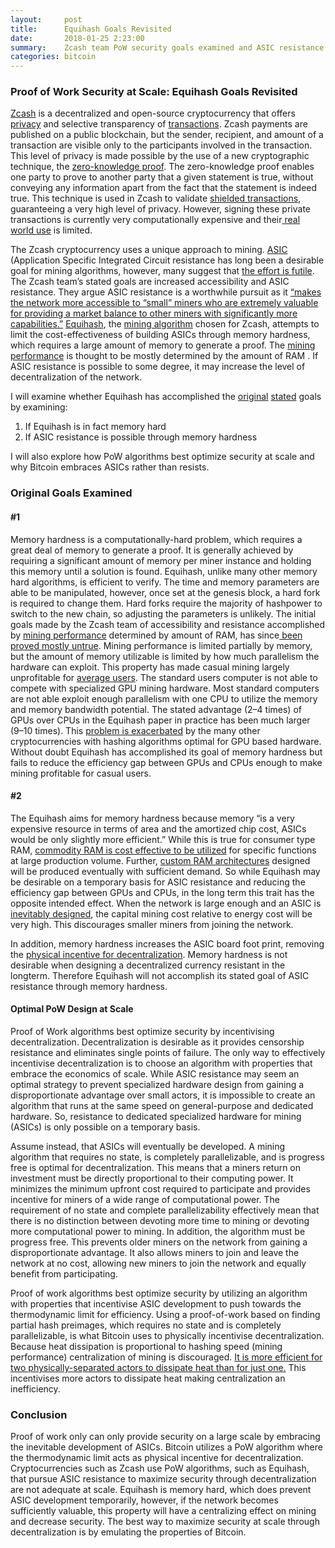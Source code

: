 ```yaml
---
layout:     post
title:      Equihash Goals Revisited
date:       2018-01-25 2:23:00
summary:    Zcash team PoW security goals examined and ASIC resistance feasibility
categories: bitcoin
---
```


### Proof of Work Security at Scale: Equihash Goals Revisited

[Zcash](https://z.cash/) is a decentralized and open-source cryptocurrency that
offers [privacy](https://z.cash/blog/zcash-private-transactions.html) and
selective transparency of
[transactions](https://z.cash/blog/anatomy-of-zcash.html). Zcash payments are
published on a public blockchain, but the sender, recipient, and amount of a
transaction are visible only to the participants involved in the transaction.
This level of privacy is made possible by the use of a new cryptographic
technique, the [zero-knowledge
proof](https://blog.cryptographyengineering.com/2014/11/27/zero-knowledge-proofs-illustrated-primer/).
The zero-knowledge proof enables one party to prove to another party that a
given statement is true, without conveying any information apart from the fact
that the statement is indeed true. This technique is used in Zcash to validate
[shielded transactions](https://z.cash/blog/zcash-private-transactions.html),
guaranteeing a very high level of privacy. However, signing these private
transactions is currently very computationally expensive and their[ real world
use](https://explorer.zcha.in/statistics/timeseries?trnstx=true&supply=false&hashrate=false)
is limited.

The Zcash cryptocurrency uses a unique approach to mining.
[ASIC](https://en.bitcoin.it/wiki/ASIC) (Application Specific Integrated Circuit
resistance has long been a desirable goal for mining algorithms, however, many
suggest that [the effort is
futile](https://download.wpsoftware.net/bitcoin/asic-faq.pdf). The Zcash team’s
stated goals are increased accessibility and ASIC resistance. They argue ASIC
resistance is a worthwhile pursuit as it [“makes the network more accessible to
“small” miners who are extremely valuable for providing a market balance to
other miners with significantly more
capabilities.”](https://z.cash/blog/slow-start-and-mining-ecosystem.html)
[Equihash](https://www.internetsociety.org/sites/default/files/blogs-media/equihash-asymmetric-proof-of-work-based-generalized-birthday-problem.pdf),
the [mining algorithm](https://z.cash/blog/why-equihash.html) chosen for Zcash,
attempts to limit the cost-effectiveness of building ASICs through memory
hardness, which requires a large amount of memory to generate a proof. The
[mining performance](https://z.cash/blog/why-equihash.html) is thought to be
mostly determined by the amount of RAM .  If ASIC resistance is possible to some
degree, it may increase the level of decentralization of the network.

I will examine whether Equihash has accomplished the
[original](https://forum.z.cash/t/speculative-mining-discussion/579/7)
[stated](https://z.cash/blog/why-equihash.html) goals by examining:

1.  If Equihash is in fact memory hard
1.  If ASIC resistance is possible through memory hardness

I will also explore how PoW algorithms best optimize security at scale and why
Bitcoin embraces ASICs rather than resists.

### Original Goals Examined

#### #1

Memory hardness is a computationally-hard problem, which requires a great deal
of memory to generate a proof. It is generally achieved by requiring a
significant amount of memory per miner instance and holding this memory until a
solution is found. Equihash, unlike many other memory hard algorithms, is
efficient to verify. The time and memory parameters are able to be manipulated,
however, once set at the genesis block, a hard fork is required to change them.
Hard forks require the majority of hashpower to switch to the new chain, so
adjusting the parameters is unlikely. The initial goals made by the Zcash team
of accessibility and resistance accomplished by [mining
performance](https://z.cash/blog/why-equihash.html) determined by amount of RAM,
has since[ been proved mostly
untrue](http://www.openwall.com/articles/Zcash-Equihash-Analysis). Mining
performance is limited partially by memory, but the amount of memory utilizable
is limited by how much parallelism the hardware can exploit. This property has
made casual mining largely unprofitable for [average
users](https://forum.z.cash/t/speculative-mining-discussion/579/7). The standard
users computer is not able to compete with specialized GPU mining hardware. Most
standard computers are not able exploit enough parallelism with one CPU to
utilize the memory and memory bandwidth potential. The stated advantage (2–4
times) of GPUs over CPUs in the Equihash paper in practice has been much larger
(9–10 times). This [problem is
exacerbated](https://twitter.com/mwilcox/status/872560076917153792) by the many
other cryptocurrencies with hashing algorithms optimal for GPU based hardware.
Without doubt Equihash has accomplished its goal of memory hardness but fails to
reduce the efficiency gap between GPUs and CPUs enough to make mining profitable
for casual users.

#### #2

The Equihash aims for memory hardness because memory “is a very expensive
resource in terms of area and the amortized chip cost, ASICs would be only
slightly more efficient.” While this is true for consumer type RAM, [commodity
RAM is cost effective to be
utilized](http://www.openwall.com/articles/Zcash-Equihash-Analysis) for specific
functions at large production volume. Further, [custom RAM
architectures](http://www.openwall.com/articles/Zcash-Equihash-Analysis)
designed will be produced eventually with sufficient demand. So while Equihash
may be desirable on a temporary basis for ASIC resistance and reducing the
efficiency gap between GPUs and CPUs, in the long term this trait has the
opposite intended effect. When the network is large enough and an ASIC is
[inevitably designed](https://en.wikipedia.org/wiki/Economies_of_scale), the
capital mining cost relative to energy cost will be very high. This discourages
smaller miners from joining the network.

In addition, memory hardness increases the ASIC board foot print, removing the
[physical incentive for
decentralization](https://download.wpsoftware.net/bitcoin/asic-faq.pdf). Memory
hardness is not desirable when designing a decentralized currency resistant in
the longterm. Therefore Equihash will not accomplish its stated goal of ASIC
resistance through memory hardness.

#### Optimal PoW Design  at Scale

Proof of Work algorithms best optimize security by incentivising
decentralization. Decentralization is desirable as it provides censorship
resistance and eliminates single points of failure. The only way to effectively
incentivise decentralization is to choose an algorithm with properties that
embrace the economics of scale. While ASIC resistance may seem an optimal
strategy to prevent specialized hardware design from gaining a disproportionate
advantage over small actors, it is impossible to create an algorithm that runs
at the same speed on general-purpose and dedicated hardware. So, resistance to
dedicated specialized hardware for mining (ASICs) is only possible on a
temporary basis.

Assume instead, that ASICs will eventually be developed. A mining algorithm that
requires no state, is completely parallelizable, and is progress free is optimal
for decentralization. This means that a miners return on investment must be
directly proportional to their computing power. It minimizes the minimum upfront
cost required to participate and provides incentive for miners of a wide range
of computational  power. The requirement of no state and complete
parallelizability effectively mean that there is no distinction between devoting
more time to mining or devoting more computational power to mining. In addition,
the algorithm must be progress free. This prevents older miners on the network
from gaining a disproportionate advantage. It also allows miners to join and
leave the network at no cost, allowing new miners to join the network and
equally benefit from participating.

Proof of work algorithms best optimize security by utilizing an algorithm with
properties that incentivise ASIC development to push towards the thermodynamic
limit for efficiency. Using a proof-of-work based on finding partial hash
preimages, which requires no state and is completely parallelizable, is what
Bitcoin uses to physically incentivise decentralization. Because heat
dissipation is proportional to hashing speed (mining performance) centralization
of mining is discouraged. [It is more efficient for two physically-separated
actors to dissipate heat than for just
one.](https://download.wpsoftware.net/bitcoin/asic-faq.pdf) This incentivises
more actors to dissipate heat making centralization an inefficiency.

### Conclusion

Proof of work only can only provide security on a large scale by embracing the
inevitable development of ASICs. Bitcoin utilizes a PoW algorithm where the
thermodynamic limit acts as physical incentive for decentralization.
Cryptocurrencies such as Zcash use PoW algorithms, such as Equihash, that pursue
ASIC resistance to maximize security through decentralization are not adequate
at scale. Equihash is memory hard, which does prevent ASIC development
temporarily, however, if the network becomes sufficiently valuable, this
property will have a centralizing effect on mining and decrease security. The
best way to maximize security at scale through decentralization is by emulating
the properties of Bitcoin.

<br>

<br>
